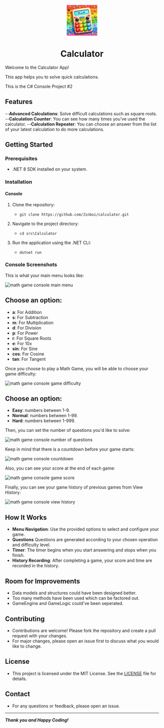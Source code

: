 <div align="center">

<img src="./img/CalculatorLogo.png" alt="calculator logo" width="100px" />
<h1>Calculator</h1>

</div>

Welcome to the Calculator App!

This app helps you to solve quick calculations. 

This is the C# Console Project #2

## Features

--**Advanced Calculations**: Solve difficult calculations such as square roots. 
--**Calculation Counter**: You can see how many times you've used the calculator.
--**Calculation Repeater**: You can choose an answer from the list of your latest calculation to do more calculations.


## Getting Started

### Prerequisites

- .NET 8 SDK installed on your system.

### Installation

#### Console

1. Clone the repository:
	- `git clone https://github.com/Jinboi/calculator.git`

2. Navigate to the project directory:
	- `cd src\Calculator`

3. Run the application using the .NET CLI:
	- `dotnet run`

### Console Screenshots

This is what your main menu looks like:

![math game console main menu](./img/mathGameMainMenu.PNG)

## Choose an option:
- **a**: For Addition
- **s**: For Subtraction
- **m**: For Multiplication
- **d**: For Division
- **p**: For Power
- **r**: For Square Roots
- **e**: For 10x
- **sin**: For Sine
- **cos**: For Cosine
- **tan**: For Tangent

Once you choose to play a Math Game, you will be able to choose your game difficulty:

![math game console game difficulty](./img/mathGameGameDifficulty.PNG)

## Choose an option:
- **Easy**: numbers between 1-9.
- **Normal**: numbers between 1-99.
- **Hard**: numbers between 1-999.

Then, you can set the number of questions you'd like to solve:

![math game console number of questions](./img/mathGameNumberOfQuestions.PNG)

Keep in mind that there is a countdown before your game starts:

![math game console countdown](./img/mathGameCountDown.PNG)

Also, you can see your score at the end of each game:

![math game console game score](./img/mathGameScore.PNG)

Finally, you can see your game history of previous games from View History:

![math game console view history](./img/mathGameViewHistory.PNG)

## How It Works

- **Menu Navigation**: Use the provided options to select and configure your game.
- **Questions** Questions are generated according to your chosen operation and difficulty level.
- **Timer**: The timer begins when you start answering and stops when you finish.
- **History Recording**: After completing a game, your score and time are recorded in the history.

## Room for Improvements

- Data models and structures could have been designed better. 
- Too many methods have been used which can be factored out.
- GameEngine and GameLogic could've been seperated.

## Contributing

- Contributions are welcome! Please fork the repository and create a pull request with your changes. 
- For major changes, please open an issue first to discuss what you would like to change.

## License

- This project is licensed under the MIT License. See the [LICENSE](./LICENSE) file for details.

## Contact

- For any questions or feedback, please open an issue.

---
***Thank you and Happy Coding!***